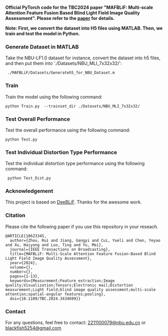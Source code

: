 **Official PyTorch code for the TBC2024 paper "MAFBLiF: Multi-scale Attention Feature Fusion Based Blind Light Field Image Quality Assessment". Please refer to the [paper](https://ieeexplore.ieee.org/document/10623345) for details.**

**Note: First, we convert the dataset into H5 files using MATLAB. Then, we train and test the model in Python.**

### Generate Dataset in MATLAB
Take the NBU-LF1.0 dataset for instance, convert the dataset into h5 files, and then put them into './Datasets/NBU_MLI_7x32x32/':
```
 ./MAFBLiF/Datasets/Generateh5_for_NBU_Dataset.m
```
    
### Train
Train the model using the following command:
```
python Train.py  --trainset_dir ./Datasets/NBU_MLI_7x32x32/
```

### Test Overall Performance
Test the overall performance using the following command:
```
python Test.py
```

### Test Individual Distortion Type Performance
Test the individual distortion type performance using the following command:
```
 python Test_Dist.py
```
### Acknowledgement
This project is based on [DeeBLiF](https://github.com/ZhengyuZhang96/DeeBLiF). Thanks for the awesome work.

### Citation
Please cite the following paper if you use this repository in your reseach.
```
@ARTICLE{10623345,
  author={Zhou, Rui and Jiang, Gangyi and Cui, Yueli and Chen, Yeyao and Xu, Haiyong and Luo, Ting and Yu, Mei},
  journal={IEEE Transactions on Broadcasting}, 
  title={MAFBLiF: Multi-Scale Attention Feature Fusion-Based Blind Light Field Image Quality Assessment}, 
  year={2024},
  volume={},
  number={},
  pages={1-13},
  keywords={Measurement;Feature extraction;Image quality;Visualization;Tensors;Electronic mail;Distortion measurement;Light field;blind image quality assessment;multi-scale attention;spatial-angular features;pooling},
  doi={10.1109/TBC.2024.3434699}}

```
### Contact
For any questions, feel free to contact: 2211100079@nbu.edu.cn or blackfish5254@gmail.com
